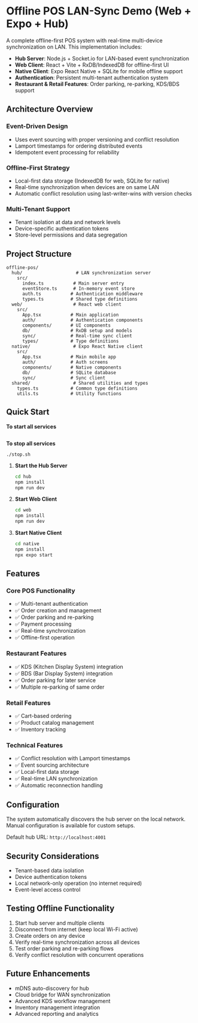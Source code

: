 # Offline POS LAN-Sync Demo (Web + Expo + Hub)

A complete offline-first POS system with real-time multi-device synchronization on LAN. This implementation includes:

- **Hub Server**: Node.js + Socket.io for LAN-based event synchronization
- **Web Client**: React + Vite + RxDB/IndexedDB for offline-first UI
- **Native Client**: Expo React Native + SQLite for mobile offline support
- **Authentication**: Persistent multi-tenant authentication system
- **Restaurant & Retail Features**: Order parking, re-parking, KDS/BDS support

## Architecture Overview

### Event-Driven Design
- Uses event sourcing with proper versioning and conflict resolution
- Lamport timestamps for ordering distributed events
- Idempotent event processing for reliability

### Offline-First Strategy
- Local-first data storage (IndexedDB for web, SQLite for native)
- Real-time synchronization when devices are on same LAN
- Automatic conflict resolution using last-writer-wins with version checks

### Multi-Tenant Support
- Tenant isolation at data and network levels
- Device-specific authentication tokens
- Store-level permissions and data segregation

## Project Structure

```
offline-pos/
  hub/                    # LAN synchronization server
    src/
      index.ts           # Main server entry
      eventStore.ts      # In-memory event store
      auth.ts           # Authentication middleware
      types.ts          # Shared type definitions
  web/                   # React web client
    src/
      App.tsx           # Main application
      auth/             # Authentication components
      components/       # UI components
      db/               # RxDB setup and models
      sync/             # Real-time sync client
      types/            # Type definitions
  native/                # Expo React Native client
    src/
      App.tsx           # Main mobile app
      auth/             # Auth screens
      components/       # Native components
      db/               # SQLite database
      sync/             # Sync client
  shared/                # Shared utilities and types
    types.ts            # Common type definitions
    utils.ts            # Utility functions
```

## Quick Start


**To start all services**
```./start.sh
```

**To stop all services**
```
./stop.sh
```


1. **Start the Hub Server**
   ```bash
   cd hub
   npm install
   npm run dev
   ```

2. **Start Web Client**
   ```bash
   cd web
   npm install
   npm run dev
   ```

3. **Start Native Client**
   ```bash
   cd native
   npm install
   npx expo start
   ```

## Features

### Core POS Functionality
- ✅ Multi-tenant authentication
- ✅ Order creation and management
- ✅ Order parking and re-parking
- ✅ Payment processing
- ✅ Real-time synchronization
- ✅ Offline-first operation

### Restaurant Features
- ✅ KDS (Kitchen Display System) integration
- ✅ BDS (Bar Display System) integration
- ✅ Order parking for later service
- ✅ Multiple re-parking of same order

### Retail Features
- ✅ Cart-based ordering
- ✅ Product catalog management
- ✅ Inventory tracking

### Technical Features
- ✅ Conflict resolution with Lamport timestamps
- ✅ Event sourcing architecture
- ✅ Local-first data storage
- ✅ Real-time LAN synchronization
- ✅ Automatic reconnection handling

## Configuration

The system automatically discovers the hub server on the local network. Manual configuration is available for custom setups.

Default hub URL: `http://localhost:4001`

## Security Considerations

- Tenant-based data isolation
- Device authentication tokens
- Local network-only operation (no internet required)
- Event-level access control

## Testing Offline Functionality

1. Start hub server and multiple clients
2. Disconnect from internet (keep local Wi-Fi active)
3. Create orders on any device
4. Verify real-time synchronization across all devices
5. Test order parking and re-parking flows
6. Verify conflict resolution with concurrent operations

## Future Enhancements

- mDNS auto-discovery for hub
- Cloud bridge for WAN synchronization
- Advanced KDS workflow management
- Inventory management integration
- Advanced reporting and analytics
